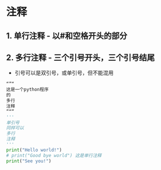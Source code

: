 # 注释
## 1. 单行注释 - 以#和空格开头的部分
## 2. 多行注释 - 三个引号开头，三个引号结尾

- 引号可以是双引号，或单引号，但不能混用


```python
“”“
这是一个python程序
的
多行
注释
”“”
'''
单引号
同样可以
多行
注释
'''
print("Hello world!")
# print("Good bye world") 这是单行注释
print("See you!")
```